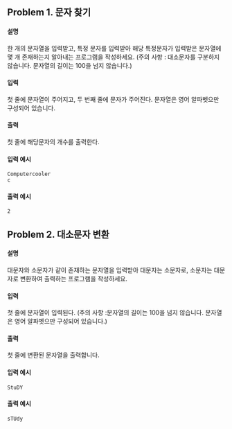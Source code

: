 ## Problem 1. 문자 찾기
#### 설명
한 개의 문자열을 입력받고, 특정 문자를 입력받아 해당 특정문자가 
입력받은 문자열에 몇 개 존재하는지 알아내는 프로그램을 작성하세요.
(주의 사항 : 대소문자를 구분하지 않습니다. 문자열의 길이는 100을 넘지 않습니다.)

#### 입력
첫 줄에 문자열이 주어지고, 두 번째 줄에 문자가 주어진다.
문자열은 영어 알파벳으만 구성되어 있습니다.

#### 출력
첫 줄에 해당문자의 개수를 출력한다.

#### 입력 예시
```
Computercooler
c
```
#### 출력 예시
```
2
```

## Problem 2. 대소문자 변환
#### 설명
대문자와 소문자가 같이 존재하는 문자열을 입력받아 대문자는 소문자로,
소문자는 대문자로 변환하여 출력하는 프로그램을 작성하세요.

#### 입력
첫 줄에 문자열이 입력된다.
(주의 사항 :문자열의 길이는 100을 넘지 않습니다. 문자열은 영어 알파벳으만 구성되어 있습니다.)

#### 출력
첫 줄에 변환된 문자열을 출력합니다.

#### 입력 예시
```
StuDY
```
#### 출력 예시
```
sTUdy
```
